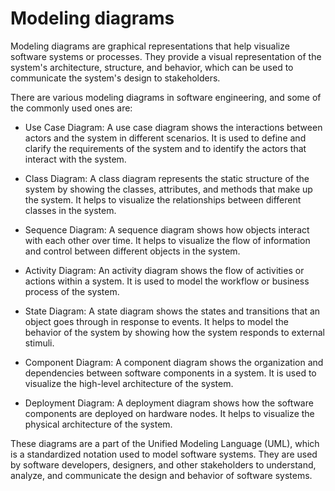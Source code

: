 # Modeling diagrams

Modeling diagrams are graphical representations that help visualize software systems or processes. They provide a visual representation of the system's architecture, structure, and behavior, which can be used to communicate the system's design to stakeholders.

There are various modeling diagrams in software engineering, and some of the commonly used ones are:

* Use Case Diagram: A use case diagram shows the interactions between actors and the system in different scenarios. It is used to define and clarify the requirements of the system and to identify the actors that interact with the system.

* Class Diagram: A class diagram represents the static structure of the system by showing the classes, attributes, and methods that make up the system. It helps to visualize the relationships between different classes in the system.

* Sequence Diagram: A sequence diagram shows how objects interact with each other over time. It helps to visualize the flow of information and control between different objects in the system.

* Activity Diagram: An activity diagram shows the flow of activities or actions within a system. It is used to model the workflow or business process of the system.

* State Diagram: A state diagram shows the states and transitions that an object goes through in response to events. It helps to model the behavior of the system by showing how the system responds to external stimuli.

* Component Diagram: A component diagram shows the organization and dependencies between software components in a system. It is used to visualize the high-level architecture of the system.

* Deployment Diagram: A deployment diagram shows how the software components are deployed on hardware nodes. It helps to visualize the physical architecture of the system.

These diagrams are a part of the Unified Modeling Language (UML), which is a standardized notation used to model software systems. They are used by software developers, designers, and other stakeholders to understand, analyze, and communicate the design and behavior of software systems.
